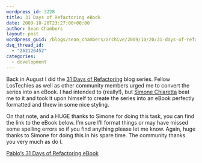 ```yaml
---
wordpress_id: 3228
title: 31 Days of Refactoring eBook
date: 2009-10-20T23:27:00+00:00
author: Sean Chambers
layout: post
wordpress_guid: /blogs/sean_chambers/archive/2009/10/20/31-days-of-refactoring-ebook.aspx
dsq_thread_id:
  - "262126452"
categories:
  - development
---
```

Back in August I did the [31 Days of Refactoring](/blogs/sean_chambers/archive/2009/07/31/31-days-of-refactoring.aspx) blog series. Fellow LosTechies as well as other community members urged me to convert the series into an eBook. I had intended to (really!), but [Simone Chiaretta](http://codeclimber.net.nz/) beat me to it and took it upon himself to create the series into an eBook perfectly formatted and threw in some nice styling.

On that note, and a HUGE thanks to Simone for doing this task, you can find the link to the eBook below. I&#8217;m sure I&#8217;ll format things or may have missed some spelling errors so if you find anything please let me know. Again, huge thanks to Simone for doing this in his spare time. The community thanks you very much as do I.

[Pablo&#8217;s 31 Days of Refactoring eBook](/media/p/27197/download.aspx)